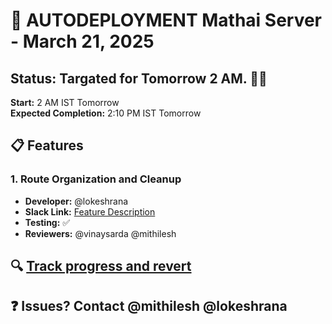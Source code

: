 # 🚀 AUTODEPLOYMENT Mathai Server - March 21, 2025

## Status: Targated for Tomorrow 2 AM. 🔵🔄
**Start:** 2 AM IST Tomorrow  
**Expected Completion:** 2:10 PM IST Tomorrow  

## 📋 Features

### 1. Route Organization and Cleanup
- **Developer:** @lokeshrana
- **Slack Link:** [Feature Description](https://company-workspace.slack.com/archives/C04FRGHTN3K/p1716394528364259)
- **Testing:** ✅
- **Reviewers:** @vinaysarda @mithilesh

## 🔍 [Track progress and revert](deployment-dashboard.internal/21032025)
## ❓ Issues? Contact @mithilesh @lokeshrana 
